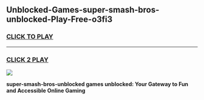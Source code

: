 
## Unblocked-Games-super-smash-bros-unblocked-Play-Free-o3fi3
<h3>
<a href="https://premium76.site?title=super-smash-bros-unblocked&ref=21A">CLICK TO PLAY</a></h3>
<hr>

<h3>
<a href="https://premium76.site?title=super-smash-bros-unblocked&ref=21A">CLICK 2 PLAY</a>
  
</h3>

<a href="https://premium76.site?title=super-smash-bros-unblocked&ref=21A"><img src="https://clearcache.store/games.png"></a>


**super-smash-bros-unblocked games unblocked: Your Gateway to Fun and Accessible Online Gaming**
